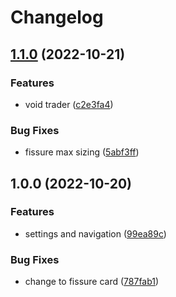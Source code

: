 # Changelog

## [1.1.0](https://github.com/cory-evans/custom-warframe-hub/compare/v1.0.0...v1.1.0) (2022-10-21)


### Features

* void trader ([c2e3fa4](https://github.com/cory-evans/custom-warframe-hub/commit/c2e3fa461e7429215cbbbf170f42d5b96baae1d5))


### Bug Fixes

* fissure max sizing ([5abf3ff](https://github.com/cory-evans/custom-warframe-hub/commit/5abf3ffb5415017eb2c5bf4179367b849b83b4af))

## 1.0.0 (2022-10-20)


### Features

* settings and navigation ([99ea89c](https://github.com/cory-evans/custom-warframe-hub/commit/99ea89c96ec185ab8f6c157decc59977e78c141f))


### Bug Fixes

* change to fissure card ([787fab1](https://github.com/cory-evans/custom-warframe-hub/commit/787fab1f1b9e9a36523e8d3934564be884f9c608))

